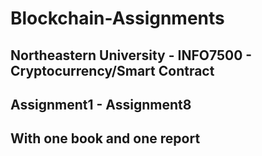 # Blockchain-Assignments
## Northeastern University - INFO7500 - Cryptocurrency/Smart Contract
## Assignment1 - Assignment8
## With one book and one report
